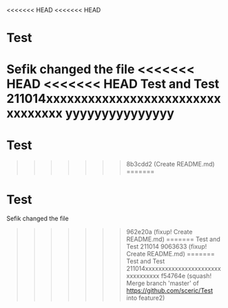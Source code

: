 <<<<<<< HEAD
<<<<<<< HEAD
# Test 
Sefik changed the file 
<<<<<<< HEAD
<<<<<<< HEAD
Test and Test 211014xxxxxxxxxxxxxxxxxxxxxxxxxxxxxxxxx
yyyyyyyyyyyyyyy
=======
# Test
>>>>>>> 8b3cdd2 (Create README.md)
=======
# Test 
Sefik changed the file 
>>>>>>> 962e20a (fixup! Create README.md)
=======
Test and Test 211014
>>>>>>> 9063633 (fixup! Create README.md)
=======
Test and Test 211014xxxxxxxxxxxxxxxxxxxxxxxxxxxxxxxxx
>>>>>>> f54764e (squash! Merge branch 'master' of https://github.com/sceric/Test into feature2)
